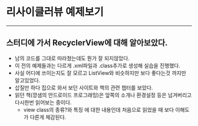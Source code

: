 # 리사이클러뷰 예제보기

***

## 스터디에 가서 RecyclerView에 대해 알아보았다.
* 남의 코드를 그대로 따라쳤는데도 뭔가 잘 되지않았다.
* 이 전의 예제들과는 다르게 .xml파일과 .class추가로 생성해 실습을 진행했다.
* 사실 어디에 쓰이는지도 잘 모르고 ListView와 비슷하지만 보다 좋다는것 까지만 알고있었다.
* 삽질만 하다 집으로 와서 보던 사이트와 책의 관련 챕터를 보았다.
* 읽던 책(깡샘의 안드로이드 프로그래밍)은 앞쪽의 소개나 환경설정 등은 넘겨버리고 다시한번 읽어보는 중이다.
  * view class의 종류?와 특징 에 대한 내용인데 처음으로 읽었을 때 보다 이해도가 다른게 체감된다.
